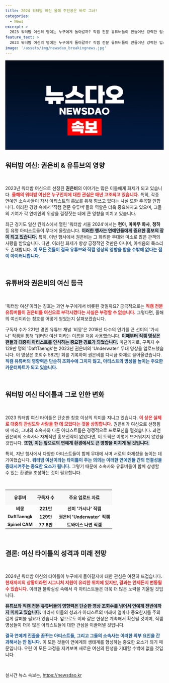 ```yaml
---
title: 2024 워터밤 여신 올해 주인공은 바로 그녀!
categories:
  - News
excerpt: >
  2023 워터밤 여신의 명예는 누구에게 돌아갈까? 직캠 전문 유튜버들이 만들어낸 강력한 입소문과 조회수 경쟁 속에서 시그니처 지원이 주목받고 있다. 권은비와의 격렬한 경쟁, 그 결과는 과연?
feature_text: >
  2023 워터밤 여신의 명예는 누구에게 돌아갈까? 직캠 전문 유튜버들이 만들어낸 강력한 입소문과 조회수 경쟁 속에서 시그니처 지원이 주목받고 있다. 권은비와의 격렬한 경쟁, 그 결과는 과연?
image: '/assets/img/newsdao_breakingnews.jpg'
---
```


<p><img src="/assets/img/newsdao_breakingnews.jpg" alt="cryptoinkorea 속보" /></p>

<h2 data-ke-size="size26">워터밤 여신: 권은비 & 유튜브의 영향</h2>

<p data-ke-size="size16">&nbsp;</p>

<p data-ke-size="size16">2023년 워터밤 여신으로 선정된 <b>권은비</b>의 이야기는 많은 이들에게 화제가 되고 있습니다. <b><span style="color: #ee2323;">올해의 워터밤 여신은 누구인지에 대한 관심은 매년 고조되고 있습니다.</span></b> 특히, 각종 연예인 소속사들이 자사 아티스트의 홍보를 위해 힘쓰고 있다는 사실 또한 주목할 만합니다. 이러한 경향 속에서 '직캠 전문 유튜버'들의 역할은 더욱 중요해지고 있으며, 그들의 기여가 각 연예인의 위상을 결정짓는 데에 큰 영향을 미치고 있습니다.</p>

<p data-ke-size="size16">최근 경기도 일산 킨텍스에서 열린 '워터밤 서울 2024'에서는 <b>현아</b>, <b>마마무 화사</b>, <b>청하</b> 등 유명 아티스트들이 무대에 올랐습니다. <b><span style="background-color: #21538527;">이러한 행사는 연예인들에게 중요한 홍보의 장이 되고 있습니다.</span></b> 특히, 이번 행사에서 권은비는 그 화려한 무대와 미소로 많은 관객의 사랑을 받았습니다. 다만, 이러한 화제가 항상 긍정적인 것만은 아니며, 아쉬움의 목소리도 존재합니다. <b><span style="color: #1a5490;">이 모든 것들이 결국 유튜브와 직캠 영상의 영향을 받을 수밖에 없다는 점이 아이러니합니다.</span></b></p>

<p data-ke-size="size16">&nbsp;</p>

<h2 data-ke-size="size26">유튜버와 권은비의 여신 등극</h2>

<p data-ke-size="size16">&nbsp;</p>

<p data-ke-size="size16">'워터밤 여신'이라는 칭호는 과연 누구에게서 비롯된 것일까요? 궁극적으로는 <b><span style="color: #ee2323;">직캠 전문 유튜버들이 권은비를 여신으로 부각시켰다는 사실은 부정할 수 없습니다.</span></b> 그렇다면, 올해의 여신이라는 칭호를 어떻게 얻었는지 살펴보겠습니다.</p>

<p data-ke-size="size16">구독자 수가 221만 명인 유튜브 채널 '비몽'은 2018년 다수의 인기를 끈 선미의 '가시나' 직캠을 통해 '워터밤 여신'이라는 이름을 처음 사용했습니다. <b><span style="background-color: #21538527;">이때부터 직캠 영상은 팬들과 대중이 아티스트를 인식하는 중요한 경로가 되었습니다.</span></b> 마찬가지로, 구독자 수 129만 명의 'DaftTaengk'는 2023년 권은비의 'Underwater' 무대 영상을 업로드했습니다. 이 영상은 조회수 582만 회를 기록하며 권은비를 다시금 화제로 끌어올렸습니다. <b><span style="color: #1a5490;">직캠 유튜버의 영향력은 단순히 조회수에 그치지 않고, 아티스트의 명성을 높이는 주요한 카운터파트가 되고 있습니다.</span></b></p>

<p data-ke-size="size16">&nbsp;</p>

<h2 data-ke-size="size26">워터밤 여신 타이틀과 그로 인한 변화</h2>

<p data-ke-size="size16">&nbsp;</p>

<p data-ke-size="size16">2023 워터밤 여신 타이틀은 단순한 칭호 이상의 의미를 지니고 있습니다. <b><span style="color: #ee2323;">이 상은 실제로 대중의 관심도와 사랑을 한 데 모았다는 것을 상징합니다.</span></b> 권은비가 여신으로 선정됨에 따라, 그녀의 소속사와 다른 아티스트들은 경쟁적으로 프로모션을 펼쳤습니다. 과연 권은비의 소속사나 자체적인 홍보전략이 없었다면, 이 토픽은 이렇게 뜨거워지지 않았을 것입니다. <b><span style="background-color: #21538527;">또한, 이는 앞으로의 연예계 환경에서도 큰 영향을 미치게 될 것입니다.</span></b></p>

<p data-ke-size="size16">특히, 지난 행사에서 다양한 아티스트들이 함께 무대에 서며 서로의 화제성을 높이는 데 기여했습니다. <b><span style="color: #1a5490;">워터밤 여신이라는 타이틀이 주는 의의는 이러한 연예인들 간의 연결성을 증대시켜주는 중요한 요소가 됩니다.</span></b> 그렇기 때문에 소속사와 유튜버들이 함께 상생할 수 있는 환경을 조성하는 것이 필요합니다.</p>

<p data-ke-size="size16">&nbsp;</p>

<table style="width: 100%; border-spacing: 0; border-collapse: collapse;">
    <tr>
        <th style="text-align: center; height: 40px; background: #f7f7f7;"><b>유튜버</b></th>
        <th style="text-align: center; height: 40px; background: #f7f7f7;"><b>구독자 수</b></th>
        <th style="text-align: center; height: 40px; background: #f7f7f7;"><b>주요 업로드 자료</b></th>
    </tr>
    <tr>
        <td style="text-align: center; height: 17px;"><b>비몽</b></td>
        <td style="text-align: center; height: 17px;"><b>221만</b></td>
        <td style="text-align: center; height: 17px;"><b>선미 '가시나' 직캠</b></td>
    </tr>
    <tr>
        <td style="text-align: center; height: 17px;"><b>DaftTaengk</b></td>
        <td style="text-align: center; height: 17px;"><b>129만</b></td>
        <td style="text-align: center; height: 17px;"><b>권은비 'Underwater' 직캠</b></td>
    </tr>
    <tr>
        <td style="text-align: center; height: 17px;"><b>Spinel CAM</b></td>
        <td style="text-align: center; height: 17px;"><b>77.8만</b></td>
        <td style="text-align: center; height: 17px;"><b>트와이스 나연 직캠</b></td>
    </tr>
</table>

<p data-ke-size="size16">&nbsp;</p>

<h2 data-ke-size="size26">결론: 여신 타이틀의 성격과 미래 전망</h2>

<p data-ke-size="size16">&nbsp;</p>

<p data-ke-size="size16">2024년 워터밤 여신의 타이틀이 누구에게 돌아갈지에 대한 관심은 여전히 뜨겁습니다. <b><span style="color: #ee2323;">현재까지의 상황이라면 시그니처 지원이 유리한 위치에 있지만, 결과는 언제든지 변동될 수 있습니다.</span></b> 이러한 불확실성 속에서 각 아티스트들은 더욱 더 많은 노력을 기울일 것입니다.</p>

<p data-ke-size="size16"><b><span style="background-color: #21538527;">유튜브와 직캠 전문 유튜버들의 영향력은 단순한 영상 조회수를 넘어서 연예계 전반에까지 미치고 있습니다.</span></b> 따라서 이들의 성과가 아티스트의 미래에 얼마나 중요한지를 주의 깊게 살펴볼 필요가 있습니다. 앞으로도 이와 같은 현상은 계속해서 확산될 것이며, 직캠 영상들이 더욱 많은 아티스트들에 대한 관심을 이끌어낼 것입니다.</p>

<p data-ke-size="size16"><b><span style="color: #1a5490;">결국 연예계 진출을 꿈꾸는 아티스트들, 그리고 그들의 소속사는 이러한 외부 요인을 간과해서는 안 됩니다.</span></b> 이 모든 것들이 연예계의 생태계를 형성하는 중요한 요소가 되기 때문입니다. 우린 이 모든 과정을 지켜보며 새로운 여신의 탄생을 기대할 수밖에 없을 것입니다.</p>

<p data-ke-size="size16">&nbsp;</p>
실시간 뉴스 속보는, <a href="https://newsdao.kr" rel="dofollow">https://newsdao.kr</a>



